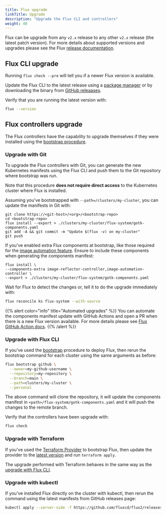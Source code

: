 ```yaml
---
title: Flux upgrade
linkTitle: Upgrade
description: "Upgrade the Flux CLI and controllers"
weight: 40
---
```


Flux can be upgrade from any `v2.x` release to any other `v2.x` release (the latest patch version).
For more details about supported versions and upgrades please see the Flux [release documentation](/flux/releases/).

## Flux CLI upgrade

Running `flux check --pre` will tell you if a newer Flux version is available.

Update the Flux CLI to the latest release using a [package manager](/flux/installation/) or by
downloading the binary from [GitHub releaases](https://github.com/fluxcd/flux2/releases).

Verify that you are running the latest version with:

```sh
flux --version
```

## Flux controllers upgrade

The Flux controllers have the capability to upgrade themselves if they were installed using the
[bootstrap procedure](flux/installation/bootstrap/).

### Upgrade with Git

To upgrade the Flux controllers with Git, you can generate the new Kubernetes manifests using the
Flux CLI and push them to the Git repository where bootstrap was run.

Note that this procedure **does not require direct access** to the Kubernetes cluster where Flux is installed.

Assuming you've bootstrapped with `--path=/clusters/my-cluster`, you can update the manifests in Git with:

```shell
git clone https://<git-host>/<org>/<bootstrap-repo>
cd <bootstrap-repo>
flux install --export > ./clusters/my-cluster/flux-system/gotk-components.yaml
git add -A && git commit -m "Update $(flux -v) on my-cluster"
git push
```

If you've enabled extra Flux components at bootstrap,
like those required for the [image automation feature](/flux/guides/image-update/).
Ensure to include these components when generating the components manifest:

```shell
flux install \
--components-extra image-reflector-controller,image-automation-controller \
--export > ./clusters/my-cluster/flux-system/gotk-components.yaml
```

Wait for Flux to detect the changes or, tell it to do the upgrade immediately with:

```sh
flux reconcile ks flux-system --with-source
```

{{% alert color="info" title="Automated upgrades" %}}
You can automate the components manifest update with GitHub Actions
and open a PR when there is a new Flux version available.
For more details please see [Flux GitHub Action docs](/flux/flux-gh-action.md).
{{% /alert %}}

### Upgrade with Flux CLI

If you've used the [bootstrap](/flux/installation/bootstrap/) procedure to deploy Flux,
then rerun the bootstrap command for each cluster using the same arguments as before:

```sh
flux bootstrap github \
  --owner=my-github-username \
  --repository=my-repository \
  --branch=main \
  --path=clusters/my-cluster \
  --personal
```

The above command will clone the repository, it will update the components manifest in
`<path>/flux-system/gotk-components.yaml` and it will push the changes to the remote branch.

Verify that the controllers have been upgrade with:

```sh
flux check
```

### Upgrade with Terraform

If you've used the [Terraform Provider](https://github.com/fluxcd/terraform-provider-flux/) to bootstrap Flux,
then update the provider to the [latest version](https://github.com/fluxcd/terraform-provider-flux/releases)
and run `terraform apply`.

The upgrade performed with Terraform behaves in the same way as the [upgrade with Flux CLI](#upgrade-with-flux-cli).

### Upgrade with kubectl

If you've installed Flux directly on the cluster with kubectl,
then rerun the command using the latest manifests from GitHub releases page:

```sh
kubectl apply --server-side -f https://github.com/fluxcd/flux2/releases/latest/download/install.yaml
```
